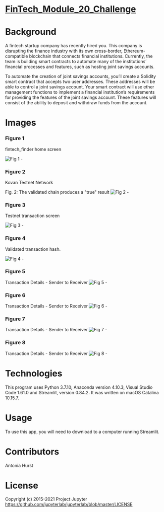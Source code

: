 # [FinTech_Module_20_Challenge](https://github.com/toniahurst/FinTech_Module_20_Challenge)

# Background

A fintech startup company has recently hired you. This company is disrupting the finance industry with its own cross-border, Ethereum-compatible blockchain that connects financial institutions. Currently, the team is building smart contracts to automate many of the institutions’ financial processes and features, such as hosting joint savings accounts.

To automate the creation of joint savings accounts, you’ll create a Solidity smart contract that accepts two user addresses. These addresses will be able to control a joint savings account. Your smart contract will use ether management functions to implement a financial institution’s requirements for providing the features of the joint savings account. These features will consist of the ability to deposit and withdraw funds from the account.

# Images
### Figure 1
fintech_finder home screen

![Fig 1 - ](https://github.com/toniahurst/FinTech_Module_20_Challenge/blob/main/Execution_Results/Screen%20Shot%202021-11-14%20at%2010.13.57%20PM.png)

### Figure 2
Kovan Testnet Network

Fig. 2: The validated chain produces a "true" result
![Fig 2 - ](https://github.com/toniahurst/FinTech_Module_20_Challenge/blob/main/Execution_Results/Screen%20Shot%202021-11-14%20at%2010.31.10%20PM.png)

### Figure 3
Testnet transaction screen

![Fig 3 - ](https://github.com/toniahurst/FinTech_Module_20_Challenge/blob/main/Execution_Results/Screen%20Shot%202021-11-14%20at%2010.33.04%20PM.png)

### Figure 4
Validated transaction hash.

![Fig 4 - ](https://github.com/toniahurst/FinTech_Module_20_Challenge/blob/main/Execution_Results/Screen%20Shot%202021-11-14%20at%2010.45.59%20PM.png)

### Figure 5
Transaction Details - Sender to Receiver
![Fig 5 - ](https://github.com/toniahurst/FinTech_Module_20_Challenge/blob/main/Execution_Results/Screen%20Shot%202021-11-14%20at%2010.48.08%20PM.png)

### Figure 6
Transaction Details - Sender to Receiver
![Fig 6 - ](https://github.com/toniahurst/FinTech_Module_20_Challenge/blob/main/Execution_Results/Screen%20Shot%202021-11-14%20at%2010.48.08%20PM.png)

### Figure 7
Transaction Details - Sender to Receiver
![Fig 7 - ](https://github.com/toniahurst/FinTech_Module_20_Challenge/blob/main/Execution_Results/Screen%20Shot%202021-11-14%20at%2010.48.08%20PM.png)

### Figure 8
Transaction Details - Sender to Receiver
![Fig 8 - ](https://github.com/toniahurst/FinTech_Module_20_Challenge/blob/main/Execution_Results/Screen%20Shot%202021-11-14%20at%2010.48.08%20PM.png)


# Technologies

This program uses Python 3.7.10, Anaconda version 4.10.3, Visual Studio Code 1.61.0 and Streamlit, version 0.84.2. It was written on macOS Catalina 10.15.7.



# Usage
To use this app, you will need to download to a computer running Streamlit. 

# Contributors

Antonia Hurst

# License
Copyright (c) 2015-2021 Project Jupyter https://github.com/jupyterlab/jupyterlab/blob/master/LICENSE



